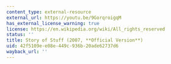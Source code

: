 ```yaml
---
content_type: external-resource
external_url: https://youtu.be/9GorqroigqM
has_external_license_warning: true
license: https://en.wikipedia.org/wiki/All_rights_reserved
status: ''
title: Story of Stuff (2007, **Official Version**)
uid: 42f5109e-e08e-449c-936b-20ade62737d6
wayback_url: ''
---
```

